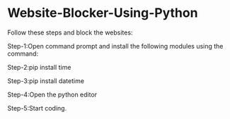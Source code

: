 # Website-Blocker-Using-Python

Follow these steps and block the websites:

Step-1:Open command prompt and install the following modules using the command:

Step-2:pip install time

Step-3:pip install datetime

Step-4:Open the python editor

Step-5:Start coding.
                                                                               
